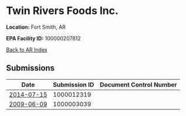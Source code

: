 # Twin Rivers Foods Inc.

**Location:** Fort Smith, AR

**EPA Facility ID:** 100000207812

[Back to AR Index](../../index.md)

## Submissions

| Date | Submission ID | Document Control Number |
|------|--------------|-------------------------|
| [2014-07-15](submissions/1000012319.md) | 1000012319 |  |
| [2009-06-09](submissions/1000003039.md) | 1000003039 |  |

